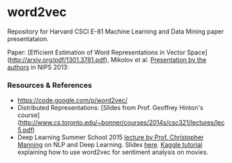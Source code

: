 # word2vec

Repository for Harvard CSCI E-81 Machine Learning and Data Mining paper presentataion.

Paper: [Efficient Estimation of Word Representations in Vector Space] (http://arxiv.org/pdf/1301.3781.pdf), Mikolov et al.
[Presentation by the authors](https://docs.google.com/file/d/0B7XkCwpI5KDYRWRnd1RzWXQ2TWc/edit) in NIPS 2013: 

### Resources & References
* https://code.google.com/p/word2vec/
* Distributed Representations: [Slides from Prof. Geoffrey Hinton's course] (http://www.cs.toronto.edu/~bonner/courses/2014s/csc321/lectures/lec5.pdf)
* Deep Learning Summer School 2015 [lecture by Prof. Christopher Manning](http://videolectures.net/deeplearning2015_manning_language_vectors/) on NLP and Deep Learning. Slides [here](http://videolectures.net/site/normal_dl/tag=983669/deeplearning2015_manning_language_vectors_01.pdf). 
[Kaggle tutorial](https://www.kaggle.com/c/word2vec-nlp-tutorial) explaining how to use word2vec for sentiment analysis on movies.
